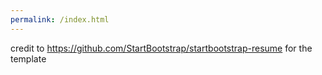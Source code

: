 ```yaml
---
permalink: /index.html
---
```



credit to https://github.com/StartBootstrap/startbootstrap-resume for the template
